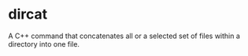 # dircat
A C++ command that concatenates all or a selected set of files within a directory into one file.
